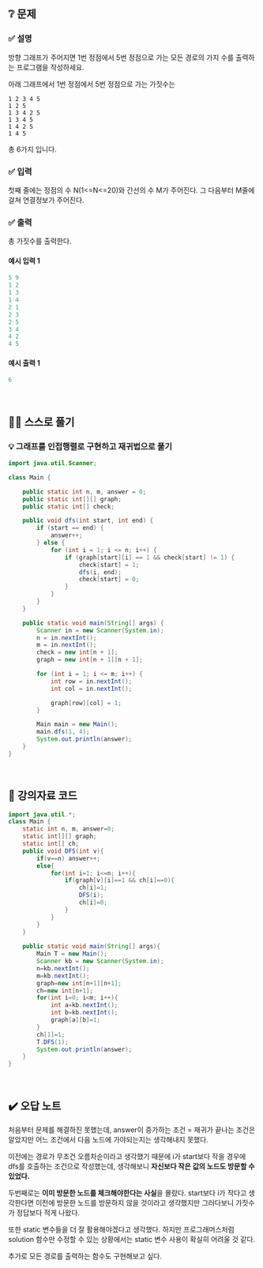 ## ❔ 문제
### ✅ 설명
방향 그래프가 주어지면 1번 정점에서 5번 정점으로 가는 모든 경로의 가지 수를 출력하는 프로그램을 작성하세요.

아래 그래프에서 1번 정점에서 5번 정점으로 가는 가짓수는 

```
1 2 3 4 5
1 2 5
1 3 4 2 5
1 3 4 5
1 4 2 5
1 4 5
```
총 6가지 입니다.

### ✅ 입력
첫째 줄에는 정점의 수 N(1<=N<=20)와 간선의 수 M가 주어진다. 그 다음부터 M줄에 걸쳐 연결정보가 주어진다.

### ✅ 출력
총 가짓수를 출력한다.

#### 예시 입력 1
``` java
5 9
1 2
1 3
1 4
2 1
2 3
2 5
3 4
4 2
4 5
```

#### 예시 출력 1
``` java
6
```

<br>

## ✍🏻 스스로 풀기

### 💡 그래프를 인접행렬로 구현하고 재귀법으로 풀기

``` java
import java.util.Scanner;

class Main {

	public static int n, m, answer = 0;
	public static int[][] graph;
	public static int[] check;

	public void dfs(int start, int end) {
		if (start == end) {
			answer++;
		} else {
			for (int i = 1; i <= n; i++) {
				if (graph[start][i] == 1 && check[start] != 1) {
					check[start] = 1;
					dfs(i, end);
					check[start] = 0;
				}
			}
		}
	}

	public static void main(String[] args) {
		Scanner in = new Scanner(System.in);
		n = in.nextInt();
		m = in.nextInt();
		check = new int[n + 1];
		graph = new int[n + 1][n + 1];

		for (int i = 1; i <= m; i++) {
			int row = in.nextInt();
			int col = in.nextInt();

			graph[row][col] = 1;
		}

		Main main = new Main();
		main.dfs(1, 4);
		System.out.println(answer);
	}
}
```

<br>

## 📖 강의자료 코드

``` java
import java.util.*;
class Main {
	static int n, m, answer=0;
	static int[][] graph;
	static int[] ch;
	public void DFS(int v){
		if(v==n) answer++;
		else{
			for(int i=1; i<=n; i++){
				if(graph[v][i]==1 && ch[i]==0){
					ch[i]=1;
					DFS(i);
					ch[i]=0;
				}
			}
		}
	}
	
	public static void main(String[] args){
		Main T = new Main();
		Scanner kb = new Scanner(System.in);
		n=kb.nextInt();
		m=kb.nextInt();
		graph=new int[n+1][n+1];
		ch=new int[n+1];
		for(int i=0; i<m; i++){
			int a=kb.nextInt();
			int b=kb.nextInt();
			graph[a][b]=1;
		}
		ch[1]=1;
		T.DFS(1);
		System.out.println(answer);
	}	
}
```

<br>

## ✔️ 오답 노트

처음부터 문제를 해결하진 못했는데, answer이 증가하는 조건 = 재귀가 끝나는 조건은 알았지만 어느 조건에서 다음 노드에 가야되는지는 생각해내지 못했다.

이전에는 경로가 무조건 오름차순이라고 생각했기 때문에 i가 start보다 작을 경우에 dfs를 호출하는 조건으로 작성했는데, 생각해보니 **자신보다 작은 값의 노드도 방문할 수 있었다.**

두번째로는 **이미 방문한 노드를 체크해야한다는 사실**을 몰랐다. start보다 i가 작다고 생각한다면 이전에 방문한 노드를 방문하지 않을 것이라고 생각했지만 그러다보니 가짓수가 정답보다 적게 나왔다.

또한 static 변수들을 더 잘 활용해야겠다고 생각했다. 하지만 프로그래머스처럼 solution 함수만 수정할 수 있는 상황에서는 static 변수 사용이 확실히 어려울 것 같다.

추가로 모든 경로를 출력하는 함수도 구현해보고 싶다.
